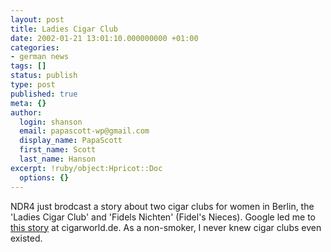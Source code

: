 ```yaml
---
layout: post
title: Ladies Cigar Club
date: 2002-01-21 13:01:10.000000000 +01:00
categories:
- german news
tags: []
status: publish
type: post
published: true
meta: {}
author:
  login: shanson
  email: papascott-wp@gmail.com
  display_name: PapaScott
  first_name: Scott
  last_name: Hanson
excerpt: !ruby/object:Hpricot::Doc
  options: {}
---
```

<p>NDR4 just brodcast a story about two cigar clubs for women in Berlin, the 'Ladies Cigar Club' and 'Fidels Nichten' (Fidel's Nieces). Google led me to <a href="http://www.cigarworld.de/cgi-bin/news.pl?status=Detail&amp;ID=99">this story</a> at cigarworld.de. As a non-smoker, I never knew cigar clubs even existed.</p>
